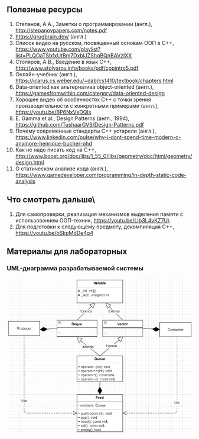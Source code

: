 ## Полезные ресурсы

1. Степанов, А.А., Заметки о программировании (англ.), http://stepanovpapers.com/notes.pdf
2. https://grugbrain.dev/ (англ.)
3. Список видео на русском, посвященный основам ООП в С++, https://www.youtube.com/playlist?list=PLQOaTSbfxUtBm7DxblJZShqBQnBAVzlXX
4. Столяров, А.В., Введение в язык С++, http://www.stolyarov.info/books/pdf/cppintro5.pdf
5. Онлайн-учебник (англ.), https://icarus.cs.weber.edu/~dab/cs1410/textbook/chapters.html
6. Data-oriented как альтернатива object-oriented (англ.), https://gamesfromwithin.com/category/data-oriented-design
7. Хорошее видео об особенностях С++ с точки зрения производительности с конкретными примерами (англ.), https://youtu.be/BP6NxVxDQIs
8. E. Gamma et al., Design Patterns (англ., 1994), https://github.com/TushaarGVS/Design-Patterns.pdf
9. Почему современные стандарты С++ устарели (англ.), https://www.linkedin.com/pulse/why-i-dont-spend-time-modern-c-anymore-henrique-bucher-phd
10. Как не надо писать код на С++, http://www.boost.org/doc/libs/1_55_0/libs/geometry/doc/html/geometry/design.html
11. О статическом анализе кода (англ.), https://www.gamedeveloper.com/programming/in-depth-static-code-analysis

## Что смотреть дальше\
1. Для самопроверки, реализация механизмов выделения памяти с использованием ООП-техник, https://youtu.be/LIb3L4vKZ7U\
2. Для подготовки к следующему предмету, декомпиляция С++, https://youtu.be/bSkpMdDe4g4

## Материалы для лабораторных

### UML-диаграмма разрабатываемой системы
![diagram](https://raw.githubusercontent.com/AbsoluteVirtue/fcim_poo_21.6/2021/docs/diag_5.png?raw=true)
